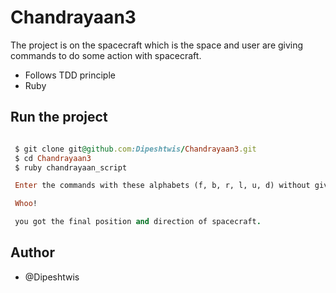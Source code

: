 # Chandrayaan3

 The project is on the spacecraft which is the space and user are giving commands to do some action with spacecraft.

 - Follows TDD principle
 - Ruby


## Run the project

```ruby

 $ git clone git@github.com:Dipeshtwis/Chandrayaan3.git
 $ cd Chandrayaan3
 $ ruby chandrayaan_script

 Enter the commands with these alphabets (f, b, r, l, u, d) without giving space or commas.

 Whoo!

 you got the final position and direction of spacecraft.
```


 ## Author

  - @Dipeshtwis